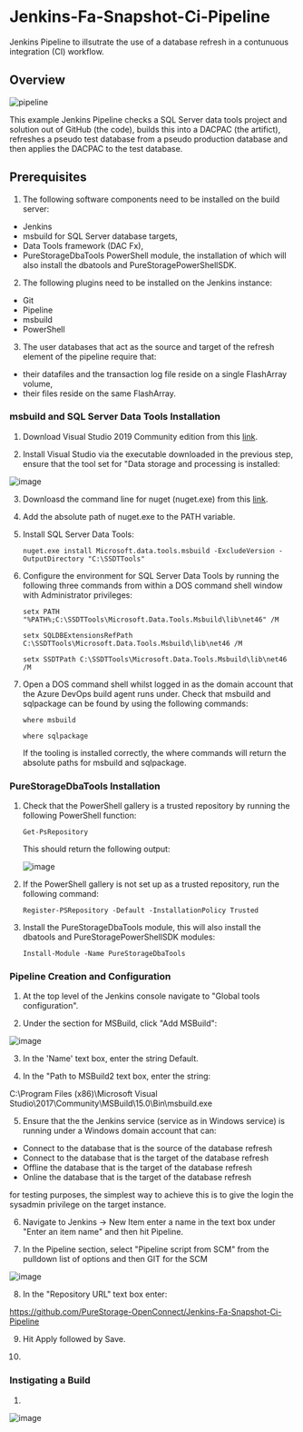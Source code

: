 # Jenkins-Fa-Snapshot-Ci-Pipeline
Jenkins Pipeline to illsutrate the use of a database refresh in a contunuous integration (CI) workflow.
## Overview

![pipeline](https://user-images.githubusercontent.com/15145995/53749355-1c7a2580-3e9f-11e9-83aa-7cacdae17bda.PNG)

This example Jenkins Pipeline checks a SQL Server data tools project and solution out of GitHub (the code), builds this into a DACPAC (the artifict), refreshes a pseudo test database from a pseudo production database and then applies the DACPAC to the test database.

## Prerequisites

1. The following software components need to be installed on the build server:
- Jenkins
- msbuild for SQL Server database targets,
- Data Tools framework (DAC Fx),
- PureStorageDbaTools PowerShell module, the installation of which will also install the dbatools and PureStoragePowerShellSDK.

2. The following plugins need to be installed on the Jenkins instance:
- Git 
- Pipeline
- msbuild 
- PowerShell

3. The user databases that act as the source and target of the refresh element of the pipeline require that:
 - their datafiles and the transaction log file reside on a single FlashArray volume,
 - their files reside on the same FlashArray.
    
 ### msbuild and SQL Server Data Tools Installation
 
 1. Download Visual Studio 2019 Community edition from this [link](https://visualstudio.microsoft.com/thank-you-downloading-visual-studio/?sku=Community&rel=16).
 
 2. Install Visual Studio via the executable downloaded in the previous step, ensure that the tool set for "Data storage and processing is installed:
 
 ![image](https://user-images.githubusercontent.com/15145995/56358336-3b761200-61d6-11e9-85bd-2325e4c81137.png)

 3. Downloasd the command line for nuget (nuget.exe) from this [link](https://dist.nuget.org/win-x86-commandline/v4.7.0/nuget.exe).
 
 4. Add the absolute path of nuget.exe to the PATH variable.
 
 5. Install SQL Server Data Tools:
 
    `nuget.exe install Microsoft.data.tools.msbuild -ExcludeVersion -OutputDirectory "C:\SSDTTools"`
    
 6. Configure the environment for SQL Server Data Tools by running the following three commands from within a DOS command shell window with Administrator privileges:

    `setx PATH "%PATH%;C:\SSDTTools\Microsoft.Data.Tools.Msbuild\lib\net46" /M`
    
    `setx SQLDBExtensionsRefPath C:\SSDTTools\Microsoft.Data.Tools.Msbuild\lib\net46 /M`
    
    `setx SSDTPath C:\SSDTTools\Microsoft.Data.Tools.Msbuild\lib\net46 /M`
    
 7. Open a DOS command shell whilst logged in as the domain account that the Azure DevOps build agent runs under. 
    Check that msbuild and sqlpackage can be found by using the following commands:

    `where msbuild`
    
    `where sqlpackage`
    
    If the tooling is installed correctly, the where commands will return the absolute paths for msbuild and sqlpackage.
 
 ### PureStorageDbaTools Installation
 
 1. Check that the PowerShell gallery is a trusted repository by running the following PowerShell function:

    `Get-PsRepository`
    
    This should return the following output:

    ![image](https://user-images.githubusercontent.com/15145995/52906043-2879ac80-323c-11e9-93b5-438acc7035c0.png)
    
 2. If the PowerShell gallery is not set up as a trusted repository, run the following command:

    `Register-PSRepository -Default -InstallationPolicy Trusted`
    
 3. Install the PureStorageDbaTools module, this will also install the dbatools and PureStoragePowerShellSDK modules:
 
    `Install-Module -Name PureStorageDbaTools`
 
 ### Pipeline Creation and Configuration
 
 1. At the top level of the Jenkins console navigate to "Global tools configuration".
 
 2. Under the section for MSBuild, click "Add MSBuild":

![image](https://user-images.githubusercontent.com/15145995/56358600-0a4a1180-61d7-11e9-98ce-37bbe63b0f65.png)

 3. In the 'Name' text box, enter the string Default.
 
 4. In the "Path to MSBuild2 text box, enter the string:

 C:\Program Files (x86)\Microsoft Visual Studio\2017\Community\MSBuild\15.0\Bin\msbuild.exe
 
 5. Ensure that the the Jenkins service (service as in Windows service) is running under a Windows domain account that can:

 - Connect to the database that is the source of the database refresh
 - Connect to the database that is the target of the database refresh
 - Offline the database that is the target of the database refresh
 -  Online the database that is the target of the database refresh
 
 for testing purposes, the simplest way to achieve this is to give the login the sysadmin privilege on the target instance.
 
 6. Navigate to Jenkins -> New Item enter a name in the text box under "Enter an item name" and then hit Pipeline.
 
 7. In the Pipeline section, select "Pipeline script from SCM" from the pulldown list of options and then GIT for the SCM 

![image](https://user-images.githubusercontent.com/15145995/56359212-d5d75500-61d8-11e9-87d1-b83bb2568ce6.png)

 8. In the "Repository URL" text box enter:

 https://github.com/PureStorage-OpenConnect/Jenkins-Fa-Snapshot-Ci-Pipeline
 
 9. Hit Apply followed by Save.
 
 10. 
 
 ### Instigating a Build
 
 1. 
 
 ![image](https://user-images.githubusercontent.com/15145995/56360186-c6a5d680-61db-11e9-89ee-29fef92892cc.png)
 
 
 
 
 
